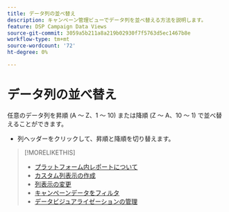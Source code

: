 ```yaml
---
title: データ列の並べ替え
description: キャンペーン管理ビューでデータ列を並べ替える方法を説明します。
feature: DSP Campaign Data Views
source-git-commit: 3059a5b211a8a219b02930f7f5763d5ec1467b8e
workflow-type: tm+mt
source-wordcount: '72'
ht-degree: 0%

---
```


# データ列の並べ替え

任意のデータ列を昇順 (A ～ Z、1 ～ 10) または降順 (Z ～ A、10 ～ 1) で並べ替えることができます。

* 列ヘッダーをクリックして、昇順と降順を切り替えます。

>[!MORELIKETHIS]
>
>* [プラットフォーム内レポートについて](campaign-reports-about.md)
>* [カスタム列表示の作成](column-view-create.md)
>* [列表示の変更](column-view-change.md)
>* [キャンペーンデータをフィルタ](campaign-data-filter.md)
>* [データビジュアライゼーションの管理](campaign-data-visualization-manage.md)

